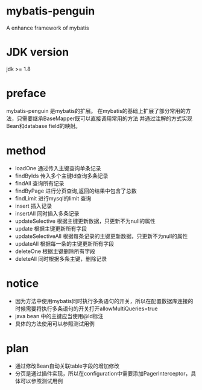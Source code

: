 # mybatis-penguin
A enhance framework of mybatis 
# JDK version
jdk >= 1.8
# preface
mybatis-penguin 是mybatis的扩展。
在mybatis的基础上扩展了部分常用的方法，只需要继承BaseMapper既可以直接调用常用的方法
并通过注解的方式实现Bean和database field的映射。

# method
* loadOne 通过传入主键查询单条记录
* findByIds 传入多个主键Id查询多条记录
* findAll 查询所有记录
* findByPage 进行分页查询,返回的结果中包含了总数
* findLimit 进行mysql的limit 查询
* insert 插入记录
* insertAll 同时插入多条记录
* updateSelective 根据主键更新数据，只更新不为null的属性
* update 根据主键更新所有字段
* updateSelectiveAll 根据每条记录的主键更新数据，只更新不为null的属性
* updateAll 根据每一条的主键更新所有字段
* deleteOne 根据主键删除所有字段
* deleteAll 同时根据多条主键，删除记录

# notice
* 因为方法中使用mybatis同时执行多条语句的开关，所以在配置数据库连接的时候需要将执行多条语句的开关打开allowMultiQueries=true
* java bean 中的主键应当使用@Id标注
* 具体的方法使用可以参照测试用例

# plan

* 通过修改Bean自动关联table字段的增加修改
* 分页是通过插件实现，所以在configuration中需要添加PagerInterceptor，具体可以参照测试用例



